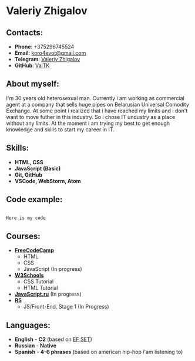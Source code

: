 # Valeriy Zhigalov

## Contacts:

- **Phone**: +375296745524
- **Email**: <koro4evot@gmail.com>
- **Telegram**: [Valeriy Zhigalov](https://t.me/ValTK)
- **GitHub**: [ValTK](https://github.com/ValTK)

## About myself:

I'm 30 years old heterosexual man. Currently i am working as commercial agent at a company that sells huge pipes on Belarusian Universal Comodity Exchange. At some point i realized that i have reached my limits and i don't want to move futher in this industry. So i chose IT undustry as a place without any limits. At the moment i am trying my best to get enough knowledge and skills to start my career in IT.

## Skills:

- **HTML, CSS**
- **JavaScript (Basic)**
- **Git, GitHub**
- **VSCode, WebStorm, Atom**

## Code example:

```

Here is my code

```

## Courses:

- **[FreeCodeCamp](freecodecamp.org)**
  - HTML
  - CSS
  - JavaScript (In progress)
- **[W3Schools](https://www.w3schools.com)**
  - CSS Tutorial
  - HTML Tutorial
- **[JavaScript.ru](https://www.learnjavasript.ru>)** (In progress)
- **[RS](https://www.rs.school)**
  - JS/Front-End. Stage 1 (In Progress)

## Languages:

- **English** - **C2** (based on [EF SET](www.efset.org/cert/1zUKPi))
- **Russian** - **Native**
- **Spanish** - **4-6 phrases** (based on american hip-hop i'am listening to)
